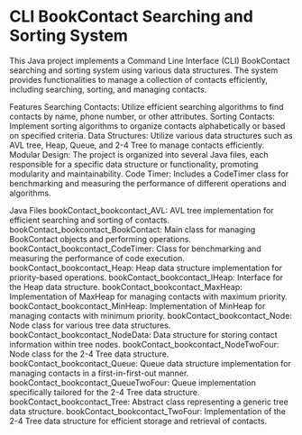 # CLI BookContact Searching and Sorting System
This Java project implements a Command Line Interface (CLI) BookContact searching and sorting system using various data structures. The system provides functionalities to manage a collection of contacts efficiently, including searching, sorting, and managing contacts.

Features
Searching Contacts: Utilize efficient searching algorithms to find contacts by name, phone number, or other attributes.
Sorting Contacts: Implement sorting algorithms to organize contacts alphabetically or based on specified criteria.
Data Structures: Utilize various data structures such as AVL tree, Heap, Queue, and 2-4 Tree to manage contacts efficiently.
Modular Design: The project is organized into several Java files, each responsible for a specific data structure or functionality, promoting modularity and maintainability.
Code Timer: Includes a CodeTimer class for benchmarking and measuring the performance of different operations and algorithms.

Java Files
bookContact_bookcontact_AVL: AVL tree implementation for efficient searching and sorting of contacts.
bookContact_bookcontact_BookContact: Main class for managing BookContact objects and performing operations.
bookContact_bookcontact_CodeTimer: Class for benchmarking and measuring the performance of code execution.
bookContact_bookcontact_Heap: Heap data structure implementation for priority-based operations.
bookContact_bookcontact_IHeap: Interface for the Heap data structure.
bookContact_bookcontact_MaxHeap: Implementation of MaxHeap for managing contacts with maximum priority.
bookContact_bookcontact_MinHeap: Implementation of MinHeap for managing contacts with minimum priority.
bookContact_bookcontact_Node: Node class for various tree data structures.
bookContact_bookcontact_NodeData: Data structure for storing contact information within tree nodes.
bookContact_bookcontact_NodeTwoFour: Node class for the 2-4 Tree data structure.
bookContact_bookcontact_Queue: Queue data structure implementation for managing contacts in a first-in-first-out manner.
bookContact_bookcontact_QueueTwoFour: Queue implementation specifically tailored for the 2-4 Tree data structure.
bookContact_bookcontact_Tree: Abstract class representing a generic tree data structure.
bookContact_bookcontact_TwoFour: Implementation of the 2-4 Tree data structure for efficient storage and retrieval of contacts.
